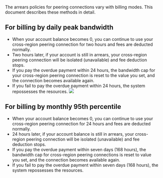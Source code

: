 The arrears policies for peering connections vary with billing modes. This document describes these methods in detail.
## For billing by daily peak bandwidth
- When your account balance becomes 0, you can continue to use your cross-region peering connection for two hours and fees are deducted normally.
- Two hours later, if your account is still in arrears, your cross-region peering connection will be isolated (unavailable) and fee deduction stops.
- If you pay the overdue payment within 24 hours, the bandwidth cap for your cross-region peering connection is reset to the value you set, and the connection becomes available again.
- If you fail to pay the overdue payment within 24 hours, the system repossesses the resources.
![](https://main.qcloudimg.com/raw/849fdae515d56e6c82c11e1bf111827b.jpg)

## For billing by monthly 95th percentile
- When your account balance becomes 0, you can continue to use your cross-region peering connection for 24 hours and fees are deducted normally.
- 24 hours later, if your account balance is still in arrears, your cross-region peering connection will be isolated (unavailable) and fee deduction stops.
- If you pay the overdue payment within seven days (168 hours), the bandwidth cap for cross-region peering connections is reset to value you set, and the connection becomes available again.
- If you fail to pay the overdue payment within seven days (168 hours), the system repossesses the resources.

